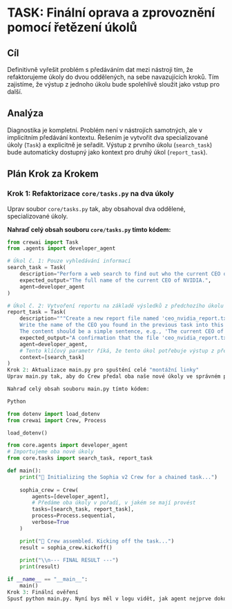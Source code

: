 # TASK: Finální oprava a zprovoznění pomocí řetězení úkolů

## Cíl
Definitivně vyřešit problém s předáváním dat mezi nástroji tím, že refaktorujeme úkoly do dvou oddělených, na sebe navazujících kroků. Tím zajistíme, že výstup z jednoho úkolu bude spolehlivě sloužit jako vstup pro další.

## Analýza
Diagnostika je kompletní. Problém není v nástrojích samotných, ale v implicitním předávání kontextu. Řešením je vytvořit dva specializované úkoly (`Task`) a explicitně je seřadit. Výstup z prvního úkolu (`search_task`) bude automaticky dostupný jako kontext pro druhý úkol (`report_task`).

## Plán Krok za Krokem

### Krok 1: Refaktorizace `core/tasks.py` na dva úkoly
Uprav soubor `core/tasks.py` tak, aby obsahoval dva oddělené, specializované úkoly.

**Nahraď celý obsah souboru `core/tasks.py` tímto kódem:**
```python
from crewai import Task
from .agents import developer_agent

# Úkol č. 1: Pouze vyhledávání informací
search_task = Task(
    description="Perform a web search to find out who the current CEO of NVIDIA is. Focus only on finding the name.",
    expected_output="The full name of the current CEO of NVIDIA.",
    agent=developer_agent
)

# Úkol č. 2: Vytvoření reportu na základě výsledků z předchozího úkolu
report_task = Task(
    description="""Create a new report file named 'ceo_nvidia_report.txt'.
    Write the name of the CEO you found in the previous task into this file.
    The content should be a simple sentence, e.g., 'The current CEO of NVIDIA is [Name]'.""",
    expected_output="A confirmation that the file 'ceo_nvidia_report.txt' was created with the correct sentence.",
    agent=developer_agent,
    # Tento klíčový parametr říká, že tento úkol potřebuje výstup z předchozích úkolů
    context=[search_task]
)
Krok 2: Aktualizace main.py pro spuštění celé "montážní linky"
Uprav main.py tak, aby do Crew předal oba naše nové úkoly ve správném pořadí.

Nahraď celý obsah souboru main.py tímto kódem:

Python

from dotenv import load_dotenv
from crewai import Crew, Process

load_dotenv()

from core.agents import developer_agent
# Importujeme oba nové úkoly
from core.tasks import search_task, report_task

def main():
    print("🚀 Initializing the Sophia v2 Crew for a chained task...")
    
    sophia_crew = Crew(
        agents=[developer_agent],
        # Předáme oba úkoly v pořadí, v jakém se mají provést
        tasks=[search_task, report_task],
        process=Process.sequential,
        verbose=True
    )

    print("🏁 Crew assembled. Kicking off the task...")
    result = sophia_crew.kickoff()
    
    print("\\n--- FINAL RESULT ---")
    print(result)

if __name__ == "__main__":
    main()
Krok 3: Finální ověření
Spusť python main.py. Nyní bys měl v logu vidět, jak agent nejprve dokončí search_task, jeho výsledek se uloží, a poté úspěšně spustí report_task, který tento výsledek použije k vytvoření souboru.
